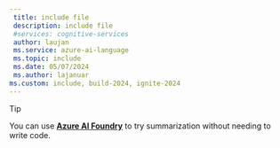 ```yaml
---
 title: include file
 description: include file
 #services: cognitive-services
 author: laujan
 ms.service: azure-ai-language
 ms.topic: include
 ms.date: 05/07/2024
 ms.author: lajanuar
ms.custom: include, build-2024, ignite-2024
---
```


> [!TIP]
> You can use [**Azure AI Foundry**](../../../../ai-foundry/what-is-azure-ai-foundry.md) to try summarization without needing to write code. 

